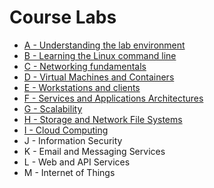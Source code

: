 # Course Labs

- [A - Understanding the lab environment](labs/A.md)
- [B - Learning the Linux command line](labs/B.md)
- [C - Networking fundamentals](labs/C.md)
- [D - Virtual Machines and Containers](labs/D.md)
- [E - Workstations and clients](labs/E.md)
- [F - Services and Applications Architectures](labs/F.md)
- [G - Scalability](labs/G.md)
- [H - Storage and Network File Systems](labs/H.md)
- [I - Cloud Computing](labs/I.md)
- J - Information Security
- K - Email and Messaging Services
- L - Web and API Services
- M - Internet of Things